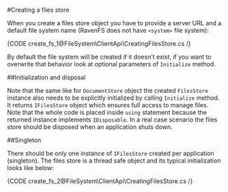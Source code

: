 ﻿#Creating a files store

When you create a files store object you have to provide a server URL and a default file system name (RavenFS does not have `<system>` file system):

{CODE create_fs_1@FileSystem\ClientApi\CreatingFilesStore.cs /}

By default the file system will be created if it doesn't exist, if you want to overwrite that behavior look at optional parameters of `Initialize` method.

##Initialization and disposal

Note that the same like for `DocumentStore` object the created `FilesStore` instance also needs to be explicitly initialized by calling `Initialize` method.
It returns `IFilesStore` object which ensures full access to manage files. Note that the whole code is placed inside `using` statement because the returned instance
implements `IDisposable`. In a real case scenario the files store should be disposed when an application shuts down. 

##Singleton

There should be only one instance of `IFilesStore` created per application (singleton). The files store is a thread safe object and its typical initialization looks like below:

{CODE create_fs_2@FileSystem\ClientApi\CreatingFilesStore.cs /}